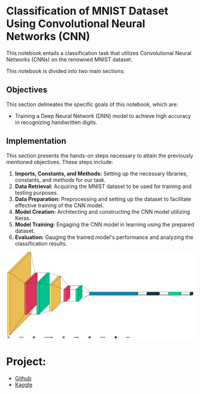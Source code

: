 # Classification of MNIST Dataset Using Convolutional Neural Networks (CNN)

This notebook entails a classification task that utilizes Convolutional Neural Networks (CNNs) on the renowned MNIST dataset.

This notebook is divided into two main sections:

## Objectives
This section delineates the specific goals of this notebook, which are:

- Training a Deep Neural Network (DNN) model to achieve high accuracy in recognizing handwritten digits.

## Implementation
This section presents the hands-on steps necessary to attain the previously mentioned objectives. These steps include:

1. **Imports, Constants, and Methods:** Setting up the necessary libraries, constants, and methods for our task.
2. **Data Retrieval:** Acquiring the MNIST dataset to be used for training and testing purposes.
3. **Data Preparation:** Preprocessing and setting up the dataset to facilitate effective training of the CNN model.
4. **Model Creation:** Architecting and constructing the CNN model utilizing Keras.
5. **Model Training:** Engaging the CNN model in learning using the prepared dataset.
6. **Evaluation:** Gauging the trained model's performance and analyzing the classification results.

![CNN](cnn.png)

# Project:

- [Github](https://github.com/YanSteph/CNN-MNIST-Simple-Classification-with-Convolutional-Neural-Networks/blob/main/cnn-mnist-simple-classification-with-cnn.ipynb)
- [Kaggle](https://www.kaggle.com/code/yannicksteph/cnn-mnist-simple-classification-with-cnn/)


